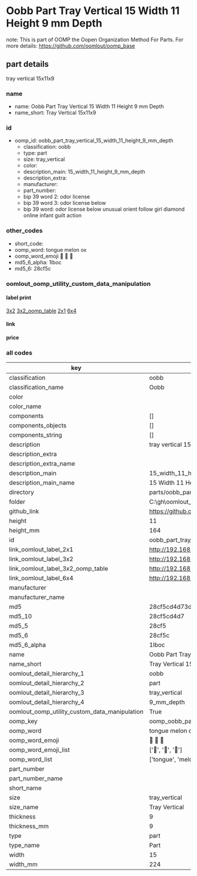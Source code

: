 # Oobb Part Tray Vertical 15 Width 11 Height 9 mm Depth  

note: This is part of OOMP the Oopen Organization Method For Parts. For more details: https://github.com/oomlout/oomp_base

##  part details
  



tray vertical 15x11x9



### name
* name: Oobb Part Tray Vertical 15 Width 11 Height 9 mm Depth
* name_short: Tray Vertical 15x11x9 
### id
* oomp_id: oobb_part_tray_vertical_15_width_11_height_9_mm_depth
  * classification: oobb
  * type: part
  * size: tray_vertical
  * color: 
  * description_main: 15_width_11_height_9_mm_depth
  * description_extra: 
  * manufacturer: 
  * part_number: 
  * bip 39 word 2: odor license
  * bip 39 word 3: odor license below
  * bip 39 word: odor license below unusual orient follow girl diamond online infant guilt action

### other_codes
* short_code: 
* oomp_word: tongue melon ox
* oomp_word_emoji :tongue: :melon: :ox:
* md5_6_alpha: 1lboc
* md5_6: 28cf5c






### oomlout_oomp_utility_custom_data_manipulation
#### label print
[3x2](http://192.168.1.245:1112/?label=oomp%201lboc)
[3x2_oomp_table](http://192.168.1.108:1112/?label=oomp%201lboc)
[2x1](http://192.168.1.242:1112/?label=oomp%201lboc)
[6x4](http://192.168.1.55:1112/?label=oomp%201lboc)    

#### link

                              

#### price







### all codes 
| key | value |  
| --- | --- |  
| classification | oobb |  
| classification_name | Oobb |  
| color |  |  
| color_name |  |  
| components | [] |  
| components_objects | [] |  
| components_string | [] |  
| description | tray vertical 15x11x9 |  
| description_extra |  |  
| description_extra_name |  |  
| description_main | 15_width_11_height_9_mm_depth |  
| description_main_name | 15 Width 11 Height 9 mm Depth |  
| directory | parts/oobb_part_tray_vertical_15_width_11_height_9_mm_depth |  
| folder | C:\gh\oomlout_oobb_version_4_generated_parts\parts\oobb_part_tray_vertical_15_width_11_height_9_mm_depth |  
| github_link | https://github.com/oomlout/oomlout_oomp_part_src/tree/main/parts/oobb_part_tray_vertical_15_width_11_height_9_mm_depth |  
| height | 11 |  
| height_mm | 164 |  
| id | oobb_part_tray_vertical_15_width_11_height_9_mm_depth |  
| link_oomlout_label_2x1 | http://192.168.1.242:1112/?label=oomp%201lboc |  
| link_oomlout_label_3x2 | http://192.168.1.245:1112/?label=oomp%201lboc |  
| link_oomlout_label_3x2_oomp_table | http://192.168.1.108:1112/?label=oomp%201lboc |  
| link_oomlout_label_6x4 | http://192.168.1.55:1112/?label=oomp%201lboc |  
| manufacturer |  |  
| manufacturer_name |  |  
| md5 | 28cf5cd4d73d2c496ace4ee429a04cc9 |  
| md5_10 | 28cf5cd4d7 |  
| md5_5 | 28cf5 |  
| md5_6 | 28cf5c |  
| md5_6_alpha | 1lboc |  
| name | Oobb Part Tray Vertical 15 Width 11 Height 9 mm Depth |  
| name_short | Tray Vertical 15x11x9  |  
| oomlout_detail_hierarchy_1 | oobb |  
| oomlout_detail_hierarchy_2 | part |  
| oomlout_detail_hierarchy_3 | tray_vertical |  
| oomlout_detail_hierarchy_4 | 9_mm_depth |  
| oomlout_oomp_utility_custom_data_manipulation | True |  
| oomp_key | oomp_oobb_part_tray_vertical_15_width_11_height_9_mm_depth |  
| oomp_word | tongue melon ox |  
| oomp_word_emoji | :tongue: :melon: :ox: |  
| oomp_word_emoji_list | [':tongue:', ':melon:', ':ox:'] |  
| oomp_word_list | ['tongue', 'melon', 'ox'] |  
| part_number |  |  
| part_number_name |  |  
| short_name |  |  
| size | tray_vertical |  
| size_name | Tray Vertical |  
| thickness | 9 |  
| thickness_mm | 9 |  
| type | part |  
| type_name | Part |  
| width | 15 |  
| width_mm | 224 |  

